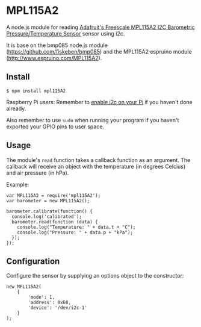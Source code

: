 MPL115A2
========

A node.js module for reading [Adafruit's Freescale MPL115A2 I2C Barometric Pressure/Temperature Sensor](https://www.adafruit.com/product/992) sensor using i2c.

It is base on the bmp085 node.js module (https://github.com/fiskeben/bmp085) and the MPL115A2 espruino module (http://www.espruino.com/MPL115A2).

Install
-------

```
$ npm install mpl115A2
```

Raspberry Pi users: Remember to [enable i2c on your Pi](https://github.com/kelly/node-i2c#raspberry-pi-setup) if you haven't done already.

Also remember to use `sudo` when running your program if you haven't exported your GPIO pins to user space.

Usage
-----

The module's `read` function takes a callback function as an argument. The callback will receive an object with the temperature (in degrees Celcius) and air pressure (in hPa).

Example:

```
var MPL115A2 = require('mpl115A2');
var barometer = new MPL115A2();

barometer.calibrate(function() {
  console.log('calibrated');
  barometer.read(function (data) {
    console.log("Temperature: " + data.t + "C");
    console.log("Pressure: " + data.p + "kPa");
  });
});

```

Configuration
-------------

Configure the sensor by supplying an options object to the constructor:

```
new MPL115A2(
    {
        'mode': 1,
        'address': 0x60,
        'device': '/dev/i2c-1'
    }
);

```
